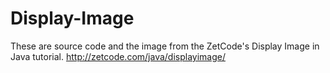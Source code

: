 # Display-Image
These are source code and the image from the ZetCode's Display Image in Java tutorial.
http://zetcode.com/java/displayimage/
